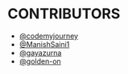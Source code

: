 # CONTRIBUTORS
- [@codemyjourney](https://github.com/codemyjourney)
- [@ManishSaini1](https://github.com/ManishSaini1)
- [@gayazurna](https://github.com/gayazurna)
- [@golden-on](https://github.com/golden-on)
